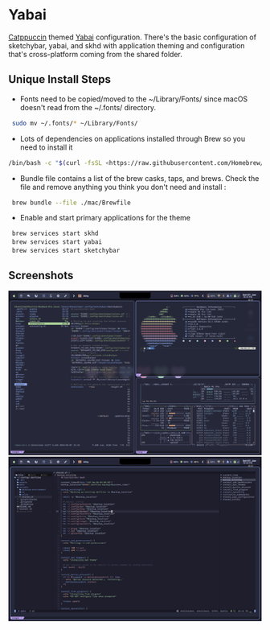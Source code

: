 # Yabai

[Catppuccin](https://github.com/catppuccin/catppuccin) themed [Yabai](https://github.com/koekeishiya/yabai) configuration.
There's the basic configuration of sketchybar, yabai, and skhd with application theming and configuration that's cross-platform coming from the shared folder.

## Unique Install Steps

- Fonts need to be copied/moved to the ~/Library/Fonts/ since macOS doesn't read from the ~/.fonts/ directory.

```bash
 sudo mv ~/.fonts/* ~/Library/Fonts/
```

- Lots of dependencies on applications installed through Brew so you need to install it

```bash
/bin/bash -c "$(curl -fsSL <https://raw.githubusercontent.com/Homebrew/install/HEAD/install.sh>)"

```

- Bundle file contains a list of the brew casks, taps, and brews. Check the file and remove anything you think you don't need and install :

```bash
 brew bundle --file ./mac/Brewfile
```

- Enable and start primary applications for the theme

```bash
 brew services start skhd
 brew services start yabai
 brew services start sketchybar
```

## Screenshots

![macos-yabai-tiling](../../../assets/macos/yabai/tiling.png)
![macos-yabai-nvim](../../../assets/macos/yabai/nvim.png)
